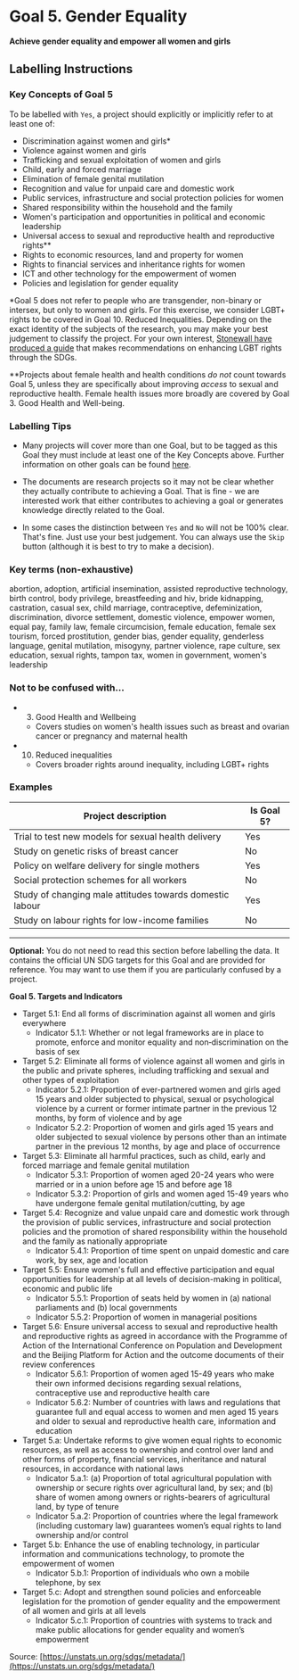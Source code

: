 # Goal 5. Gender Equality
**Achieve gender equality and empower all women and girls**

## Labelling Instructions

### Key Concepts of Goal 5

To be labelled with `Yes`, a project should explicitly or implicitly refer to at least one of:

* Discrimination against women and girls*
* Violence against women and girls
* Trafficking and sexual exploitation of women and girls
* Child, early and forced marriage
* Elimination of female genital mutilation
* Recognition and value for unpaid care and domestic work
* Public services, infrastructure and social protection policies for women 
* Shared responsibility within the household and the family
* Women's participation and opportunities in political and economic leadership
* Universal access to sexual and reproductive health and reproductive rights**
* Rights to economic resources, land and property for women
* Rights to financial services and inheritance rights for women
* ICT and other technology for the empowerment of women
* Policies and legislation for gender equality

*Goal 5 does not refer to people who are transgender, non-binary or intersex, but only to women and girls. For this exercise, we consider LGBT+ rights to be covered in Goal 10. Reduced Inequalities. Depending on the exact identity of the subjects of the research, you may make your best judgement to classify the project. For your own interest, [Stonewall have produced a guide](https://www.stonewall.org.uk/system/files/sdg-guide.pdf) that makes recommendations on enhancing LGBT rights through the SDGs.

**Projects about female health and health conditions _do not_ count towards Goal 5, unless they are specifically about improving _access_ to sexual and reproductive health. Female health issues more broadly are covered by Goal 3. Good Health and Well-being.

### Labelling Tips

* Many projects will cover more than one Goal, but to be tagged as this Goal they must include at least one of the Key Concepts above. Further information on other goals can be found [here](https://unstats.un.org/sdgs/metadata/).

* The documents are research projects so it may not be clear whether they actually contribute to achieving a Goal. That is fine - we are interested work that either contributes to achieving a goal or generates knowledge directly related to the Goal.

* In some cases the distinction between `Yes` and `No` will not be 100% clear. That's fine. Just use your best judgement. You can always use the `Skip` button (although it is best to try to make a decision).

### Key terms (non-exhaustive)
abortion, adoption, artificial insemination, assisted reproductive technology, birth control, body privilege, breastfeeding and hiv, bride kidnapping, castration, casual sex, child marriage, contraceptive, defeminization, discrimination, divorce settlement, domestic violence, empower women, equal pay, family law, female circumcision, female education, female sex tourism, forced prostitution, gender bias, gender equality, genderless language, genital mutilation, misogyny, partner violence, rape culture, sex education, sexual rights, tampon tax, women in government, women's leadership


### Not to be confused with...

- 3. Good Health and Wellbeing
	- Covers studies on women's health issues such as breast and ovarian cancer or pregnancy and maternal health
- 10. Reduced inequalities
	- Covers broader rights around inequality, including LGBT+ rights

### Examples

| Project description                                      | Is Goal 5? |
|----------------------------------------------------------|------------|
| Trial to test new models for sexual health delivery      | Yes        |
| Study on genetic risks of breast cancer                  | No         |
| Policy on welfare delivery for single mothers            | Yes        |
| Social protection schemes for all workers                | No         |
| Study of changing male attitudes towards domestic labour | Yes        |
| Study on labour rights for low-income families           | No         |


---

**Optional:** You do not need to read this section before labelling the data. It contains the official UN SDG targets for this Goal and are provided for reference. You may want to use them if you are particularly confused by a project.


**Goal 5. Targets and Indicators**

* Target 5.1: End all forms of discrimination against all women and girls everywhere
	* Indicator 5.1.1: Whether or not legal frameworks are in place to promote, enforce and monitor equality and non‑discrimination on the basis of sex
* Target 5.2: Eliminate all forms of violence against all women and girls in the public and private spheres, including trafficking and sexual and other types of exploitation
	* Indicator 5.2.1: Proportion of ever-partnered women and girls aged 15 years and older subjected to physical, sexual or psychological violence by a current or former intimate partner in the previous 12 months, by form of violence and by age
	* Indicator 5.2.2: Proportion of women and girls aged 15 years and older subjected to sexual violence by persons other than an intimate partner in the previous 12 months, by age and place of occurrence
* Target 5.3: Eliminate all harmful practices, such as child, early and forced marriage and female genital mutilation
	* Indicator 5.3.1: Proportion of women aged 20-24 years who were married or in a union before age 15 and before age 18
	* Indicator 5.3.2: Proportion of girls and women aged 15-49 years who have undergone female genital mutilation/cutting, by age
* Target 5.4: Recognize and value unpaid care and domestic work through the provision of public services, infrastructure and social protection policies and the promotion of shared responsibility within the household and the family as nationally appropriate
	* Indicator 5.4.1: Proportion of time spent on unpaid domestic and care work, by sex, age and location
* Target 5.5: Ensure women's full and effective participation and equal opportunities for leadership at all levels of decision-making in political, economic and public life
	* Indicator 5.5.1: Proportion of seats held by women in (a) national parliaments and (b) local governments
	* Indicator 5.5.2: Proportion of women in managerial positions
* Target 5.6: Ensure universal access to sexual and reproductive health and reproductive rights as agreed in accordance with the Programme of Action of the International Conference on Population and Development and the Beijing Platform for Action and the outcome documents of their review conferences
	* Indicator 5.6.1: Proportion of women aged 15-49 years who make their own informed decisions regarding sexual relations, contraceptive use and reproductive health care
	* Indicator 5.6.2: Number of countries with laws and regulations that guarantee full and equal access to women and men aged 15 years and older to sexual and reproductive health care, information and education
* Target 5.a: Undertake reforms to give women equal rights to economic resources, as well as access to ownership and control over land and other forms of property, financial services, inheritance and natural resources, in accordance with national laws
	* Indicator 5.a.1: (a) Proportion of total agricultural population with ownership or secure rights over agricultural land, by sex; and (b) share of women among owners or rights-bearers of agricultural land, by type of tenure
	* Indicator 5.a.2: Proportion of countries where the legal framework (including customary law) guarantees women’s equal rights to land ownership and/or control
* Target 5.b: Enhance the use of enabling technology, in particular information and communications technology, to promote the empowerment of women
	* Indicator 5.b.1: Proportion of individuals who own a mobile telephone, by sex
* Target 5.c: Adopt and strengthen sound policies and enforceable legislation for the promotion of gender equality and the empowerment of all women and girls at all levels
	* Indicator 5.c.1: Proportion of countries with systems to track and make public allocations for gender equality and women’s empowerment

Source: [https://unstats.un.org/sdgs/metadata/](https://unstats.un.org/sdgs/metadata/)